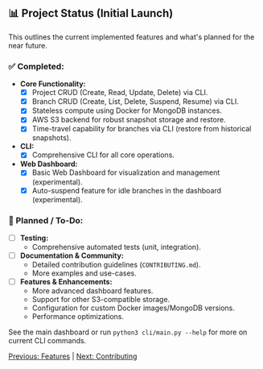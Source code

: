 <!--
Wiki Navigation
[README](../../README.md) | [Introduction & Motivation](01_introduction.md) | [Features](02_features.md) | [Quickstart Guide](03_quickstart_guide.md) | [Demo Scenario](04_demo_scenario.md) | [How it Works](05_how_it_works.md) | [Environment Variables](06_environment_variables.md) | [Folder Structure](07_folder_structure.md) | [Project Status](08_status.md) | [Contributing](09_contributing.md)
-->

## 📊 Project Status (Initial Launch)

This outlines the current implemented features and what's planned for the near future.

### ✅ Completed:
*   **Core Functionality:**
    *   [x] Project CRUD (Create, Read, Update, Delete) via CLI.
    *   [x] Branch CRUD (Create, List, Delete, Suspend, Resume) via CLI.
    *   [x] Stateless compute using Docker for MongoDB instances.
    *   [x] AWS S3 backend for robust snapshot storage and restore.
    *   [x] Time-travel capability for branches via CLI (restore from historical snapshots).
*   **CLI:**
    *   [x] Comprehensive CLI for all core operations.
*   **Web Dashboard:**
    *   [x] Basic Web Dashboard for visualization and management (experimental).
    *   [x] Auto-suspend feature for idle branches in the dashboard (experimental).

### 🚧 Planned / To-Do:
*   [ ] **Testing:**
    *   Comprehensive automated tests (unit, integration).
*   [ ] **Documentation & Community:**
    *   Detailed contribution guidelines (`CONTRIBUTING.md`).
    *   More examples and use-cases.
*   [ ] **Features & Enhancements:**
    *   More advanced dashboard features.
    *   Support for other S3-compatible storage.
    *   Configuration for custom Docker images/MongoDB versions.
    *   Performance optimizations.

See the main dashboard or run `python3 cli/main.py --help` for more on current CLI commands.

[Previous: Features](02_features.md) | [Next: Contributing](09_contributing.md)
